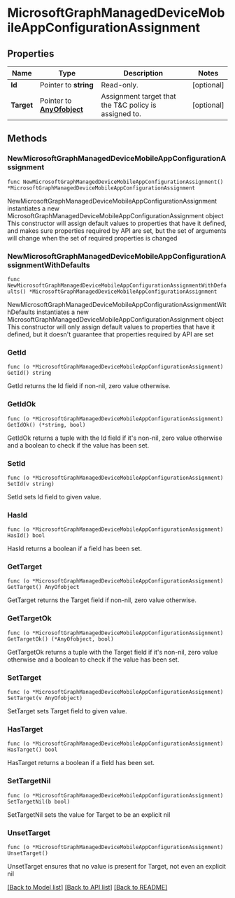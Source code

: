 # MicrosoftGraphManagedDeviceMobileAppConfigurationAssignment

## Properties

Name | Type | Description | Notes
------------ | ------------- | ------------- | -------------
**Id** | Pointer to **string** | Read-only. | [optional] 
**Target** | Pointer to [**AnyOfobject**](anyOf&lt;object&gt;.md) | Assignment target that the T&amp;C policy is assigned to. | [optional] 

## Methods

### NewMicrosoftGraphManagedDeviceMobileAppConfigurationAssignment

`func NewMicrosoftGraphManagedDeviceMobileAppConfigurationAssignment() *MicrosoftGraphManagedDeviceMobileAppConfigurationAssignment`

NewMicrosoftGraphManagedDeviceMobileAppConfigurationAssignment instantiates a new MicrosoftGraphManagedDeviceMobileAppConfigurationAssignment object
This constructor will assign default values to properties that have it defined,
and makes sure properties required by API are set, but the set of arguments
will change when the set of required properties is changed

### NewMicrosoftGraphManagedDeviceMobileAppConfigurationAssignmentWithDefaults

`func NewMicrosoftGraphManagedDeviceMobileAppConfigurationAssignmentWithDefaults() *MicrosoftGraphManagedDeviceMobileAppConfigurationAssignment`

NewMicrosoftGraphManagedDeviceMobileAppConfigurationAssignmentWithDefaults instantiates a new MicrosoftGraphManagedDeviceMobileAppConfigurationAssignment object
This constructor will only assign default values to properties that have it defined,
but it doesn't guarantee that properties required by API are set

### GetId

`func (o *MicrosoftGraphManagedDeviceMobileAppConfigurationAssignment) GetId() string`

GetId returns the Id field if non-nil, zero value otherwise.

### GetIdOk

`func (o *MicrosoftGraphManagedDeviceMobileAppConfigurationAssignment) GetIdOk() (*string, bool)`

GetIdOk returns a tuple with the Id field if it's non-nil, zero value otherwise
and a boolean to check if the value has been set.

### SetId

`func (o *MicrosoftGraphManagedDeviceMobileAppConfigurationAssignment) SetId(v string)`

SetId sets Id field to given value.

### HasId

`func (o *MicrosoftGraphManagedDeviceMobileAppConfigurationAssignment) HasId() bool`

HasId returns a boolean if a field has been set.

### GetTarget

`func (o *MicrosoftGraphManagedDeviceMobileAppConfigurationAssignment) GetTarget() AnyOfobject`

GetTarget returns the Target field if non-nil, zero value otherwise.

### GetTargetOk

`func (o *MicrosoftGraphManagedDeviceMobileAppConfigurationAssignment) GetTargetOk() (*AnyOfobject, bool)`

GetTargetOk returns a tuple with the Target field if it's non-nil, zero value otherwise
and a boolean to check if the value has been set.

### SetTarget

`func (o *MicrosoftGraphManagedDeviceMobileAppConfigurationAssignment) SetTarget(v AnyOfobject)`

SetTarget sets Target field to given value.

### HasTarget

`func (o *MicrosoftGraphManagedDeviceMobileAppConfigurationAssignment) HasTarget() bool`

HasTarget returns a boolean if a field has been set.

### SetTargetNil

`func (o *MicrosoftGraphManagedDeviceMobileAppConfigurationAssignment) SetTargetNil(b bool)`

 SetTargetNil sets the value for Target to be an explicit nil

### UnsetTarget
`func (o *MicrosoftGraphManagedDeviceMobileAppConfigurationAssignment) UnsetTarget()`

UnsetTarget ensures that no value is present for Target, not even an explicit nil

[[Back to Model list]](../README.md#documentation-for-models) [[Back to API list]](../README.md#documentation-for-api-endpoints) [[Back to README]](../README.md)



